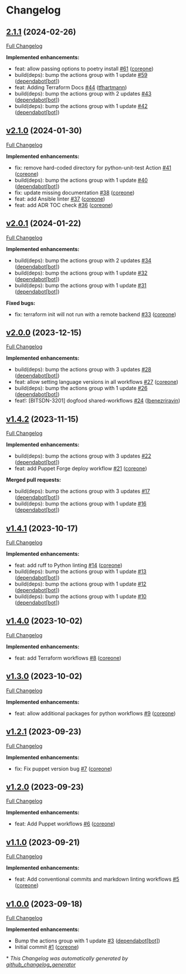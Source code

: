 # Changelog

## [2.1.1](https://github.com/broadinstitute/shared-workflows/tree/2.1.1) (2024-02-26)

[Full Changelog](https://github.com/broadinstitute/shared-workflows/compare/v2.1.0...2.1.1)

**Implemented enhancements:**

- feat: allow passing options to poetry install [\#61](https://github.com/broadinstitute/shared-workflows/pull/61) ([coreone](https://github.com/coreone))
- build\(deps\): bump the actions group with 1 update [\#59](https://github.com/broadinstitute/shared-workflows/pull/59) ([dependabot[bot]](https://github.com/apps/dependabot))
- feat: Adding Terraform Docs [\#44](https://github.com/broadinstitute/shared-workflows/pull/44) ([tfhartmann](https://github.com/tfhartmann))
- build\(deps\): bump the actions group with 2 updates [\#43](https://github.com/broadinstitute/shared-workflows/pull/43) ([dependabot[bot]](https://github.com/apps/dependabot))
- build\(deps\): bump the actions group with 1 update [\#42](https://github.com/broadinstitute/shared-workflows/pull/42) ([dependabot[bot]](https://github.com/apps/dependabot))

## [v2.1.0](https://github.com/broadinstitute/shared-workflows/tree/v2.1.0) (2024-01-30)

[Full Changelog](https://github.com/broadinstitute/shared-workflows/compare/v2.0.1...v2.1.0)

**Implemented enhancements:**

- fix: remove hard-coded directory for python-unit-test Action [\#41](https://github.com/broadinstitute/shared-workflows/pull/41) ([coreone](https://github.com/coreone))
- build\(deps\): bump the actions group with 1 update [\#40](https://github.com/broadinstitute/shared-workflows/pull/40) ([dependabot[bot]](https://github.com/apps/dependabot))
- fix: update missing documentation [\#38](https://github.com/broadinstitute/shared-workflows/pull/38) ([coreone](https://github.com/coreone))
- feat: add Ansible linter [\#37](https://github.com/broadinstitute/shared-workflows/pull/37) ([coreone](https://github.com/coreone))
- feat: add ADR TOC check [\#36](https://github.com/broadinstitute/shared-workflows/pull/36) ([coreone](https://github.com/coreone))

## [v2.0.1](https://github.com/broadinstitute/shared-workflows/tree/v2.0.1) (2024-01-22)

[Full Changelog](https://github.com/broadinstitute/shared-workflows/compare/v2.0.0...v2.0.1)

**Implemented enhancements:**

- build\(deps\): bump the actions group with 2 updates [\#34](https://github.com/broadinstitute/shared-workflows/pull/34) ([dependabot[bot]](https://github.com/apps/dependabot))
- build\(deps\): bump the actions group with 1 update [\#32](https://github.com/broadinstitute/shared-workflows/pull/32) ([dependabot[bot]](https://github.com/apps/dependabot))
- build\(deps\): bump the actions group with 1 update [\#31](https://github.com/broadinstitute/shared-workflows/pull/31) ([dependabot[bot]](https://github.com/apps/dependabot))

**Fixed bugs:**

- fix: terraform init will not run with a remote backend [\#33](https://github.com/broadinstitute/shared-workflows/pull/33) ([coreone](https://github.com/coreone))

## [v2.0.0](https://github.com/broadinstitute/shared-workflows/tree/v2.0.0) (2023-12-15)

[Full Changelog](https://github.com/broadinstitute/shared-workflows/compare/v1.4.2...v2.0.0)

**Implemented enhancements:**

- build\(deps\): bump the actions group with 3 updates [\#28](https://github.com/broadinstitute/shared-workflows/pull/28) ([dependabot[bot]](https://github.com/apps/dependabot))
- feat: allow setting language versions in all workflows [\#27](https://github.com/broadinstitute/shared-workflows/pull/27) ([coreone](https://github.com/coreone))
- build\(deps\): bump the actions group with 1 update [\#26](https://github.com/broadinstitute/shared-workflows/pull/26) ([dependabot[bot]](https://github.com/apps/dependabot))
- feat!: \[BITSDN-3201\] dogfood shared-workflows [\#24](https://github.com/broadinstitute/shared-workflows/pull/24) ([lbenezriravin](https://github.com/lbenezriravin))

## [v1.4.2](https://github.com/broadinstitute/shared-workflows/tree/v1.4.2) (2023-11-15)

[Full Changelog](https://github.com/broadinstitute/shared-workflows/compare/v1.4.1...v1.4.2)

**Implemented enhancements:**

- build\(deps\): bump the actions group with 3 updates [\#22](https://github.com/broadinstitute/shared-workflows/pull/22) ([dependabot[bot]](https://github.com/apps/dependabot))
- feat: add Puppet Forge deploy workflow [\#21](https://github.com/broadinstitute/shared-workflows/pull/21) ([coreone](https://github.com/coreone))

**Merged pull requests:**

- build\(deps\): bump the actions group with 3 updates [\#17](https://github.com/broadinstitute/shared-workflows/pull/17) ([dependabot[bot]](https://github.com/apps/dependabot))
- build\(deps\): bump the actions group with 1 update [\#16](https://github.com/broadinstitute/shared-workflows/pull/16) ([dependabot[bot]](https://github.com/apps/dependabot))

## [v1.4.1](https://github.com/broadinstitute/shared-workflows/tree/v1.4.1) (2023-10-17)

[Full Changelog](https://github.com/broadinstitute/shared-workflows/compare/v1.4.0...v1.4.1)

**Implemented enhancements:**

- feat: add ruff to Python linting [\#14](https://github.com/broadinstitute/shared-workflows/pull/14) ([coreone](https://github.com/coreone))
- build\(deps\): bump the actions group with 1 update [\#13](https://github.com/broadinstitute/shared-workflows/pull/13) ([dependabot[bot]](https://github.com/apps/dependabot))
- build\(deps\): bump the actions group with 1 update [\#12](https://github.com/broadinstitute/shared-workflows/pull/12) ([dependabot[bot]](https://github.com/apps/dependabot))
- build\(deps\): bump the actions group with 1 update [\#10](https://github.com/broadinstitute/shared-workflows/pull/10) ([dependabot[bot]](https://github.com/apps/dependabot))

## [v1.4.0](https://github.com/broadinstitute/shared-workflows/tree/v1.4.0) (2023-10-02)

[Full Changelog](https://github.com/broadinstitute/shared-workflows/compare/v1.3.0...v1.4.0)

**Implemented enhancements:**

- feat: add Terraform workflows [\#8](https://github.com/broadinstitute/shared-workflows/pull/8) ([coreone](https://github.com/coreone))

## [v1.3.0](https://github.com/broadinstitute/shared-workflows/tree/v1.3.0) (2023-10-02)

[Full Changelog](https://github.com/broadinstitute/shared-workflows/compare/v1.2.1...v1.3.0)

**Implemented enhancements:**

- feat: allow additional packages for python workflows [\#9](https://github.com/broadinstitute/shared-workflows/pull/9) ([coreone](https://github.com/coreone))

## [v1.2.1](https://github.com/broadinstitute/shared-workflows/tree/v1.2.1) (2023-09-23)

[Full Changelog](https://github.com/broadinstitute/shared-workflows/compare/v1.2.0...v1.2.1)

**Implemented enhancements:**

- fix: Fix puppet version bug [\#7](https://github.com/broadinstitute/shared-workflows/pull/7) ([coreone](https://github.com/coreone))

## [v1.2.0](https://github.com/broadinstitute/shared-workflows/tree/v1.2.0) (2023-09-23)

[Full Changelog](https://github.com/broadinstitute/shared-workflows/compare/v1.1.0...v1.2.0)

**Implemented enhancements:**

- feat: Add Puppet workflows [\#6](https://github.com/broadinstitute/shared-workflows/pull/6) ([coreone](https://github.com/coreone))

## [v1.1.0](https://github.com/broadinstitute/shared-workflows/tree/v1.1.0) (2023-09-21)

[Full Changelog](https://github.com/broadinstitute/shared-workflows/compare/v1.0.0...v1.1.0)

**Implemented enhancements:**

- feat: Add conventional commits and markdown linting workflows [\#5](https://github.com/broadinstitute/shared-workflows/pull/5) ([coreone](https://github.com/coreone))

## [v1.0.0](https://github.com/broadinstitute/shared-workflows/tree/v1.0.0) (2023-09-18)

[Full Changelog](https://github.com/broadinstitute/shared-workflows/compare/9d2d92fcc186f285b06dd746607291925facaec5...v1.0.0)

**Implemented enhancements:**

- Bump the actions group with 1 update [\#3](https://github.com/broadinstitute/shared-workflows/pull/3) ([dependabot[bot]](https://github.com/apps/dependabot))
- Initial commit [\#1](https://github.com/broadinstitute/shared-workflows/pull/1) ([coreone](https://github.com/coreone))



\* *This Changelog was automatically generated by [github_changelog_generator](https://github.com/github-changelog-generator/github-changelog-generator)*
